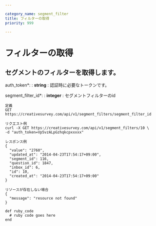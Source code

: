 ```yaml
---

category_name: segment_filter
title: フィルターの取得
priority: 999

---
```


# フィルターの取得

## セグメントのフィルターを取得します。

auth_token*:
: __string__
: 認証時に必要なトークンです。

segment_filter_id*:
: __integer__
: セグメントフィルターのid

~~~
定義
GET https://creativesurvey.com/api/v1/segment_filters/segment_filter_id

リクエスト例
curl -X GET https://creativesurvey.com/api/v1/segment_filters/10 \
-d "auth_token=Vp5vzALpGzhqkcpxxxxx"

レスポンス例
{
  "value": "2760",
  "updated_at": "2014-04-23T17:54:17+09:00",
  "segment_id": 116,
  "question_id": 1847,
  "inbox_id": 6,
  "id": 10,
  "created_at": "2014-04-23T17:54:17+09:00"
}

リソースが存在しない場合
{
  "message": "resource not found"
}
~~~

~~~
def ruby_code
  # ruby code goes here
end
~~~

